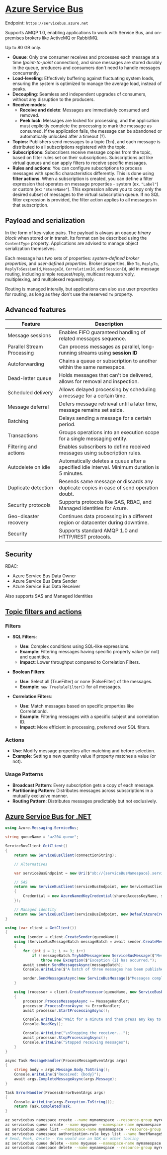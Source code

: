 # [Azure Service Bus](https://docs.microsoft.com/en-us/azure/service-bus-messaging/)

Endpoint: `https://servicebus.azure.net`

Supports AMQP 1.0, enabling applications to work with Service Bus, and on-premises brokers like ActiveMQ or RabbitMQ.

Up to 80 GB only.

- **Queue**: Only one consumer receives and processes each message at a time (_point-to-point_ connection), and since messages are stored durably in the queue, producers and consumers don't need to handle messages concurrently.
- **Load-leveling**: Effectively buffering against fluctuating system loads, ensuring the system is optimized to manage the average load, instead of peaks.
- **Decoupling**: Seamless and independent upgrades of consumers, without any disruption to the producers.
- **Receive modes**:
  - **Receive and delete**: Messages are immediately consumed and removed.
  - **Peek lock**: Messages are locked for processing, and the application must explicitly complete the processing to mark the message as consumed. If the application fails, the message can be abandoned or automatically unlocked after a timeout (?).
- **Topics:** Publishers send messages to a topic (1:n), and each message is distributed to all subscriptions registered with the topic.
- **Subscriptions:** Subscribers receive message copies from the topic, based on filter rules set on their subscriptions. Subscriptions act like virtual queues and can apply filters to receive specific messages.
- **Rules and actions**: You can configure subscriptions to process messages with specific characteristics differently. This is done using **filter actions**. When a subscription is created, you can define a filter expression that operates on message properties - system (ex. `"Label"`) or custom (ex: `"StoreName"`). This expression allows you to copy only the desired subset of messages to the virtual subscription queue. If no SQL filter expression is provided, the filter action applies to all messages in that subscription.

## Payload and serialization

In the form of key-value pairs. The payload is always an opaque _binary block_ when stored or in transit. Its format can be described using the `ContentType` property. Applications are advised to manage object serialization themselves.

Each message has two sets of properties: _system-defined broker properties_, and _user-defined properties_. Broker properties, like `To`, `ReplyTo`, `ReplyToSessionId`, `MessageId`, `CorrelationId`, and `SessionId`, aid in message routing, including simple request/reply, multicast request/reply, multiplexing, and multiplexed request/reply.

Routing is managed interally, but applications can also use user properties for routing, as long as they don't use the reserved `To` property.

## Advanced features

| Feature                    | Description                                                                                   |
| -------------------------- | --------------------------------------------------------------------------------------------- |
| Message sessions           | Enables FIFO guaranteed handling of related messages sequence.                                |
| Parallel Stream Processing | Can process messages as parallel, long-running streams using **session ID**                   |
| Autoforwarding             | Chains a queue or subscription to another within the same namespace.                          |
| Dead-letter queue          | Holds messages that can't be delivered, allows for removal and inspection.                    |
| Scheduled delivery         | Allows delayed processing by scheduling a message for a certain time.                         |
| Message deferral           | Defers message retrieval until a later time, message remains set aside.                       |
| Batching                   | Delays sending a message for a certain period.                                                |
| Transactions               | Groups operations into an execution scope for a single messaging entity.                      |
| Filtering and actions      | Enables subscribers to define received messages using subscription rules.                     |
| Autodelete on idle         | Automatically deletes a queue after a specified idle interval. Minimum duration is 5 minutes. |
| Duplicate detection        | Resends same message or discards any duplicate copies in case of send operation doubt.        |
| Security protocols         | Supports protocols like SAS, RBAC, and Managed identities for Azure.                          |
| Geo-disaster recovery      | Continues data processing in a different region or datacenter during downtime.                |
| Security                   | Supports standard AMQP 1.0 and HTTP/REST protocols.                                           |

## Security

RBAC:

- Azure Service Bus Data Owner
- Azure Service Bus Data Sender
- Azure Service Bus Data Receiver

Also supports SAS and Managed Identities

## [Topic filters and actions](https://learn.microsoft.com/en-us/azure/service-bus-messaging/topic-filters)

### Filters

- **SQL Filters**:

  - **Use**: Complex conditions using SQL-like expressions.
  - **Example**: Filtering messages having specific property value (or not) and quantities.
  - **Impact**: Lower throughput compared to Correlation Filters.

- **Boolean Filters**:

  - **Use**: Select all (TrueFilter) or none (FalseFilter) of the messages.
  - **Example**: `new TrueRuleFilter()` for all messages.

- **Correlation Filters**:
  - **Use**: Match messages based on specific properties like CorrelationId.
  - **Example**: Filtering messages with a specific subject and correlation ID.
  - **Impact**: More efficient in processing, preferred over SQL filters.

### Actions

- **Use**: Modify message properties after matching and before selection.
- **Example**: Setting a new quantity value if property matches a value (or not).

### Usage Patterns

- **Broadcast Pattern**: Every subscription gets a copy of each message.
- **Partitioning Pattern**: Distributes messages across subscriptions in a mutually exclusive manner.
- **Routing Pattern**: Distributes messages predictably but not exclusively.

## [Azure Service Bus for .NET](https://learn.microsoft.com/en-us/dotnet/api/overview/azure/service-bus)

```cs
using Azure.Messaging.ServiceBus;

string queueName = "az204-queue";

ServiceBusClient GetClient()
{
    return new ServiceBusClient(connectionString);

    // Alternatives

    var serviceBusEndpoint = new Uri($"sb://{serviceBusNamespace}.servicebus.windows.net/");

    // SAS
    return new ServiceBusClient(serviceBusEndpoint, new ServiceBusClientOptions
    {
        Credential = new AzureNamedKeyCredential(sharedAccessKeyName, sharedAccessKey)
    });

    // Managed identity
    return new ServiceBusClient(serviceBusEndpoint, new DefaultAzureCredential());
}

using (var client = GetClient())
{
    using (sender = client.CreateSender(queueName))
    using (ServiceBusMessageBatch messageBatch = await sender.CreateMessageBatchAsync())
    {
        for (int i = 1; i <= 3; i++)
            if (!messageBatch.TryAddMessage(new ServiceBusMessage($"Message {i}")))
                throw new Exception($"Exception {i} has occurred.");
        await sender.SendMessagesAsync(messageBatch);
        Console.WriteLine($"A batch of three messages has been published to the queue.");

        sender.SendMessagesAsync(new ServiceBusMessage($"Messages complete"));
    }

    using (rocessor = client.CreateProcessor(queueName, new ServiceBusProcessorOptions()))
    {
        processor.ProcessMessageAsync += MessageHandler;
        processor.ProcessErrorAsync += ErrorHandler;
        await processor.StartProcessingAsync();

        Console.WriteLine("Wait for a minute and then press any key to end the processing");
        Console.ReadKey();

        Console.WriteLine("\nStopping the receiver...");
        await processor.StopProcessingAsync();
        Console.WriteLine("Stopped receiving messages");
    }
}

async Task MessageHandler(ProcessMessageEventArgs args)
{
    string body = args.Message.Body.ToString();
    Console.WriteLine($"Received: {body}");
    await args.CompleteMessageAsync(args.Message);
}

Task ErrorHandler(ProcessErrorEventArgs args)
{
    Console.WriteLine(args.Exception.ToString());
    return Task.CompletedTask;
}
```

```sh
az servicebus namespace create --name mynamespace --resource-group myresourcegroup --location eastus
az servicebus queue create --name myqueue --namespace-name mynamespace --resource-group myresourcegroup
az servicebus queue list --namespace-name mynamespace --resource-group myresourcegroup
az servicebus namespace authorization-rule keys list --name RootManageSharedAccessKey --namespace-name mynamespace --resource-group myresourcegroup --query primaryConnectionString
# Send, Peek, Delete - You would use an SDK or other tooling
az servicebus queue delete --name myqueue --namespace-name mynamespace --resource-group myresourcegroup
az servicebus namespace delete --name mynamespace --resource-group myresourcegroup
```
